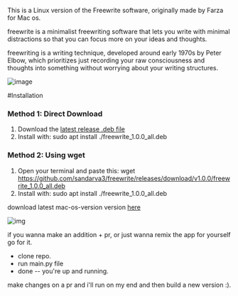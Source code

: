 This is a Linux version of the Freewrite software, originally made by Farza for Mac os.

freewrite is a minimalist freewriting software that lets you write with minimal distractions so that you can focus more on your ideas and thoughts.

freewriting is a writing technique, developed around early 1970s by Peter Elbow, which prioritizes just recording your raw consciousness and thoughts into something without worrying about your writing structures.

![image](https://github.com/user-attachments/assets/6f75c564-4c2f-444c-a832-aeec9c4716cd)


#Installation
### Method 1: Direct Download
1. Download the [latest release .deb file](https://github.com/sandarva3/freewrite/releases/latest)
2. Install with:    sudo apt install ./freewrite_1.0.0_all.deb

### Method 2: Using wget
1. Open your terminal and paste this: wget https://github.com/sandarva3/freewrite/releases/download/v1.0.0/freewrite_1.0.0_all.deb
2. Install with:    sudo apt install ./freewrite_1.0.0_all.deb


download latest mac-os-version version [here](https://www.freewrite.io/)

![img](https://i.imgur.com/2ucbtff.gif)

if you wanna make an addition + pr,
or just wanna remix the app for yourself go for it.

- clone repo.
- run main.py file
- done -- you're up and running.

make changes on a pr and i'll run on my end and then build a new version :).
